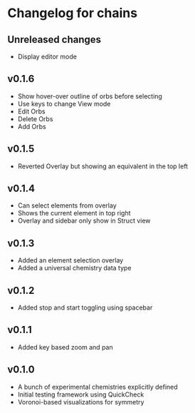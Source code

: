 # Changelog for chains

## Unreleased changes
- Display editor mode

## v0.1.6
- Show hover-over outline of orbs before selecting
- Use keys to change View mode
- Edit Orbs
- Delete Orbs
- Add Orbs

## v0.1.5
- Reverted Overlay but showing an equivalent in the top left

## v0.1.4
- Can select elements from overlay
- Shows the current element in top right
- Overlay and sidebar only show in Struct view

## v0.1.3
- Added an element selection overlay
- Added a universal chemistry data type

## v0.1.2
- Added stop and start toggling using spacebar

## v0.1.1
- Added key based zoom and pan

## v0.1.0
- A bunch of experimental chemistries explicitly defined
- Initial testing framework using QuickCheck
- Voronoi-based visualizations for symmetry
